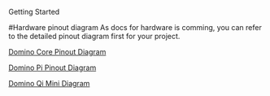 Getting Started

#Hardware pinout diagram
As docs for hardware is comming, you can refer to the detailed pinout diagram first for your project.

[Domino Core Pinout Diagram](src/Domino-Core-Pinout.pdf)

[Domino Pi Pinout Diagram](src/Domino-Pi-Pinout.pdf)

[Domino Qi Mini Diagram](src/Domino-Qi-Mini-Pinout.pdf)